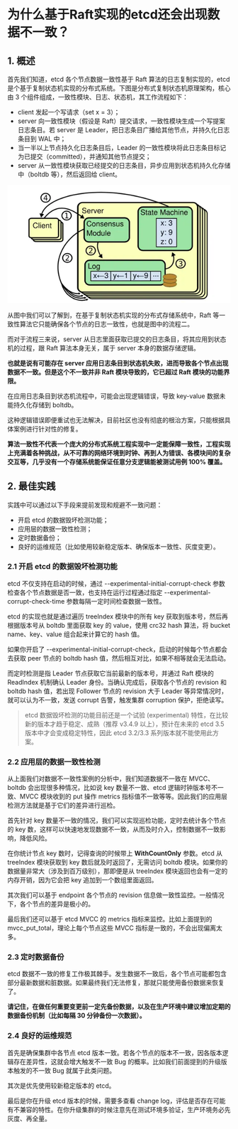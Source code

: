 # 为什么基于Raft实现的etcd还会出现数据不一致？

## 1. 概述

首先我们知道，etcd 各个节点数据一致性基于 Raft 算法的日志复制实现的，etcd 是个基于复制状态机实现的分布式系统。下图是分布式复制状态机原理架构，核心由 3 个组件组成，一致性模块、日志、状态机，其工作流程如下：

* client 发起一个写请求（set x = 3）；
* server 向一致性模块（假设是 Raft）提交请求，一致性模块生成一个写提案日志条目。若 server 是 Leader，把日志条目广播给其他节点，并持久化日志条目到 WAL 中；
* 当一半以上节点持久化日志条目后，Leader 的一致性模块将此日志条目标记为已提交（committed），并通知其他节点提交；
* server 从一致性模块获取已经提交的日志条目，异步应用到状态机持久化存储中（boltdb 等），然后返回给 client。

![](assets/raft/etcd-raft-process.webp)

从图中我们可以了解到，在基于复制状态机实现的分布式存储系统中，Raft 等一致性算法它只能确保各个节点的日志一致性，也就是图中的流程二。

而对于流程三来说，server 从日志里面获取已提交的日志条目，将其应用到状态机的过程，跟 Raft 算法本身无关，属于 server 本身的数据存储逻辑。

**也就是说有可能存在 server 应用日志条目到状态机失败，进而导致各个节点出现数据不一致。但是这个不一致并非 Raft 模块导致的，它已超过 Raft 模块的功能界限。**

在应用日志条目到状态机流程中，可能会出现逻辑错误，导致 key-value 数据未能持久化存储到 boltdb。

这种逻辑错误即便重试也无法解决，目前社区也没有彻底的根治方案，只能根据具体案例进行针对性的修复。



**算法一致性不代表一个庞大的分布式系统工程实现中一定能保障一致性，工程实现上充满着各种挑战，从不可靠的网络环境到时钟、再到人为错误、各模块间的复杂交互等，几乎没有一个存储系统能保证任意分支逻辑能被测试用例 100% 覆盖。**



## 2. 最佳实践

实践中可以通过以下手段来提前发现和规避不一致问题：

* 开启 etcd 的数据毁坏检测功能；
* 应用层的数据一致性检测；
* 定时数据备份；
* 良好的运维规范（比如使用较新稳定版本、确保版本一致性、灰度变更）。



### 2.1 开启 etcd 的数据毁坏检测功能

etcd 不仅支持在启动的时候，通过 --experimental-initial-corrupt-check 参数检查各个节点数据是否一致，也支持在运行过程通过指定 --experimental-corrupt-check-time 参数每隔一定时间检查数据一致性。

etcd 的实现也就是通过遍历 treeIndex 模块中的所有 key 获取到版本号，然后再根据版本号从 boltdb 里面获取 key 的 value，使用 crc32 hash 算法，将 bucket name、key、value 组合起来计算它的 hash 值。

如果你开启了 --experimental-initial-corrupt-check，启动的时候每个节点都会去获取 peer 节点的 boltdb hash 值，然后相互对比，如果不相等就会无法启动。

而定时检测是指 Leader 节点获取它当前最新的版本号，并通过 Raft 模块的 ReadIndex 机制确认 Leader 身份。当确认完成后，获取各个节点的 revision 和 boltdb hash 值，若出现 Follower 节点的 revision 大于 Leader 等异常情况时，就可以认为不一致，发送 corrupt 告警，触发集群 corruption 保护，拒绝读写。

> etcd 数据毁坏检测的功能目前还是一个试验 (experimental) 特性，在比较新的版本才趋于稳定、成熟（推荐 v3.4.9 以上），预计在未来的 etcd 3.5 版本中才会变成稳定特性，因此 etcd 3.2/3.3 系列版本就不能使用此方案。



### 2.2 应用层的数据一致性检测

从上面我们对数据不一致性案例的分析中，我们知道数据不一致在 MVCC、boltdb 会出现很多种情况，比如说 key 数量不一致、etcd 逻辑时钟版本号不一致、MVCC 模块收到的 put 操作 metrics 指标值不一致等等。因此我们的应用层检测方法就是基于它们的差异进行巡检。

首先针对 key 数量不一致的情况，我们可以实现巡检功能，定时去统计各个节点的 key 数，这样可以快速地发现数据不一致，从而及时介入，控制数据不一致影响，降低风险。

在你统计节点 key 数时，记得查询的时候带上 **WithCountOnly** 参数。etcd 从 treeIndex 模块获取到 key 数后就及时返回了，无需访问 boltdb 模块。如果你的数据量非常大（涉及到百万级别），那即便是从 treeIndex 模块返回也会有一定的内存开销，因为它会把 key 追加到一个数组里面返回。

其次我们可以基于 endpoint 各个节点的 revision 信息做一致性监控。一般情况下，各个节点的差异是极小的。

最后我们还可以基于 etcd MVCC 的 metrics 指标来监控。比如上面提到的 mvcc_put_total，理论上每个节点这些 MVCC 指标是一致的，不会出现偏离太多。



### 2.3 定时数据备份

etcd 数据不一致的修复工作极其棘手。发生数据不一致后，各个节点可能都包含部分最新数据和脏数据。如果最终我们无法修复，那就只能使用备份数据来恢复了。

**请记住，在做任何重要变更前一定先备份数据，以及在生产环境中建议增加定期的数据备份机制（比如每隔 30 分钟备份一次数据）。**





### 2.4 良好的运维规范

首先是确保集群中各节点 etcd 版本一致。若各个节点的版本不一致，因各版本逻辑存在差异性，这就会增大触发不一致 Bug 的概率。比如我们前面提到的升级版本触发的不一致 Bug 就属于此类问题。

其次是优先使用较新稳定版本的 etcd。

最后是你在升级 etcd 版本的时候，需要多查看 change log，评估是否存在可能有不兼容的特性。在你升级集群的时候注意先在测试环境多验证，生产环境务必先灰度、再全量。